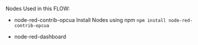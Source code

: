 Nodes Used in this FLOW:
- node-red-contrib-opcua
  Install Nodes using npm
  `npm install node-red-contrib-opcua` 

- node-red-dashboard
